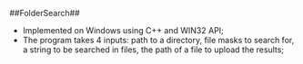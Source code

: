 ##FolderSearch##
- Implemented on Windows using C++ and WIN32 API;
- The program takes 4 inputs: path to a directory, file masks to search for, a string to be searched in files, the path of a file to upload the results;